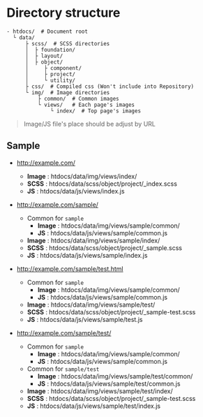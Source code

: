 # Directory structure

```
- htdocs/  # Document root
  └ data/
      ├ scss/  # SCSS directories
      │  ├ foundation/
      │  ├ layout/
      │  ├ object/
      │     ├ component/
      │     ├ project/
      │     └ utility/
      ├ css/  # Compiled css (Won't include into Repository)
      └ img/  # Image directories
          ├ common/  # Common images
          └ views/   # Each page's images
              └ index/  # Top page's images
```

> Image/JS file's place should be adjust by URL

## Sample

* http://example.com/
  * **Image** : htdocs/data/img/views/index/
  * **SCSS** : htdocs/data/scss/object/project/_index.scss
  * **JS** : htdocs/data/js/views/index.js
  
* http://example.com/sample/
  * Common for `sample`
    * **Image** : htdocs/data/img/views/sample/common/
    * **JS** : htdocs/data/js/views/sample/common.js
  * **Image** : htdocs/data/img/views/sample/index/
  * **SCSS** : htdocs/data/scss/object/project/_sample.scss
  * **JS** : htdocs/data/js/views/sample/index.js
  
* http://example.com/sample/test.html
  * Common for `sample`
    * **Image** : htdocs/data/img/views/sample/common/
    * **JS** : htdocs/data/js/views/sample/common.js
  * **Image** : htdocs/data/img/views/sample/test/
  * **SCSS** : htdocs/data/scss/object/project/_sample-test.scss
  * **JS** : htdocs/data/js/views/sample/test.js
  
* http://example.com/sample/test/
  * Common for `sample`
    * **Image** : htdocs/data/img/views/sample/common/
    * **JS** : htdocs/data/js/views/sample/common.js
  * Common for `sample/test`
    * **Image** : htdocs/data/img/views/sample/test/common/
    * **JS** : htdocs/data/js/views/sample/test/common.js
  * **Image** : htdocs/data/img/views/sample/test/index/
  * **SCSS** : htdocs/data/scss/object/project/_sample-test.scss
  * **JS** : htdocs/data/js/views/sample/test/index.js
  